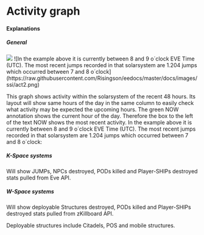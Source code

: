 # Activity graph

#### Explanations
##### General
<img src="https://raw.githubusercontent.com/Risingson/eedocs/master/docs/images/ssi/act2.png">
![In the example above it is currently between 8 and 9 o´clock EVE Time (UTC). The most recent jumps recorded in that solarsystem are 1.204 jumps which occurred between 7 and 8 o´clock](https://raw.githubusercontent.com/Risingson/eedocs/master/docs/images/ssi/act2.png)

This graph shows activity within the solarsystem of the recent 48 hours. Its layout will show same hours of the day in the same column to easily check what activity may be expected the upcoming hours.
The green NOW annotation shows the current hour of the day.
Therefore the box to the left of the text NOW shows the most recent activity.
In the example above it is currently between 8 and 9 o´clock EVE Time (UTC). The most recent jumps recorded in that solarsystem are 1.204 jumps which occurred between 7 and 8 o´clock:


##### K-Space systems
Will show JUMPs, NPCs destroyed, PODs killed and Player-SHIPs destroyed stats pulled from Eve API.

##### W-Space systems
Will show deployable Structures destroyed, PODs killed and Player-SHIPs destroyed stats pulled from zKillboard API.

Deployable structures include Citadels, POS and mobile structures.
<!--stackedit_data:
eyJoaXN0b3J5IjpbMTUxNzU1MTk5M119
-->